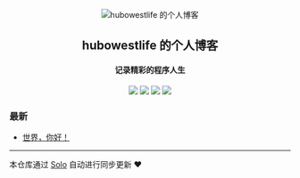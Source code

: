 <p align="center"><img alt="hubowestlife 的个人博客" src="https://static.b3log.org/images/brand/solo-32.png"></p><h2 align="center">
hubowestlife 的个人博客
</h2>

<h4 align="center">记录精彩的程序人生</h4>
<p align="center"><a title="hubowestlife 的个人博客" target="_blank" href="https://github.com/hubowestlife/solo-blog"><img src="https://img.shields.io/github/last-commit/hubowestlife/solo-blog.svg?style=flat-square&color=FF9900"></a>
<a title="GitHub repo size in bytes" target="_blank" href="https://github.com/hubowestlife/solo-blog"><img src="https://img.shields.io/github/repo-size/hubowestlife/solo-blog.svg?style=flat-square"></a>
<a title="Solo Version" target="_blank" href="https://github.com/b3log/solo/releases"><img src="https://img.shields.io/badge/solo-3.6.5-f1e05a.svg?style=flat-square&color=blueviolet"></a>
<a title="Hits" target="_blank" href="https://github.com/b3log/hits"><img src="https://hits.b3log.org/hubowestlife/solo-blog.svg"></a></p>

### 最新

* [世界，你好！](http://zzzzed.cn/hello-solo)



---

本仓库通过 [Solo](https://github.com/b3log/solo) 自动进行同步更新 ❤️ 
